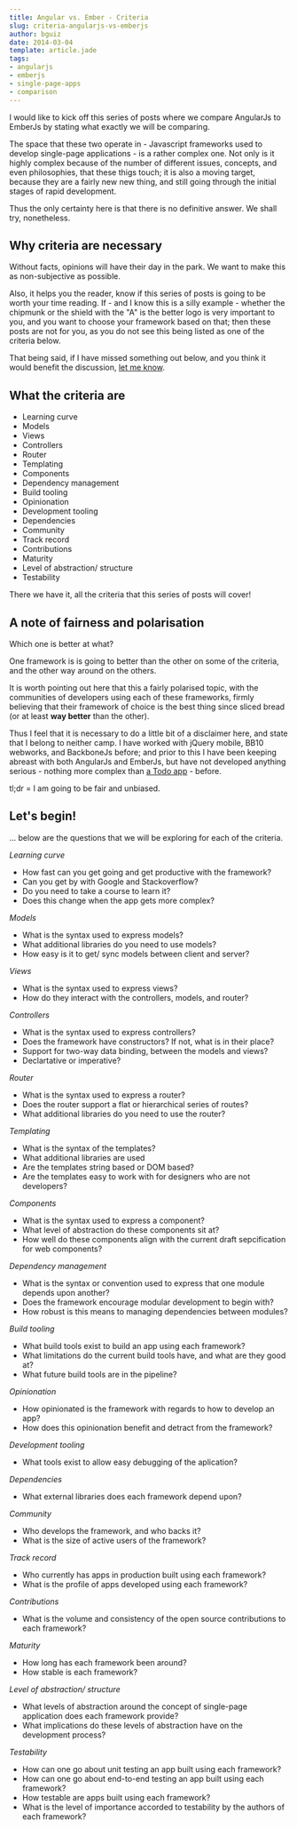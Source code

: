 ```yaml
---
title: Angular vs. Ember - Criteria
slug: criteria-angularjs-vs-emberjs
author: bguiz
date: 2014-03-04
template: article.jade
tags:
- angularjs
- emberjs
- single-page-apps
- comparison
---
```


I would like to kick off this series of posts where we compare AngularJs to EmberJs by stating what exactly we will be comparing.

The space that these two operate in - Javascript frameworks used to develop single-page applications - is a rather complex one.
Not only is it highly complex because of the number of different issues, concepts, and even philosophies, that these thigs touch;
it is also a moving target, because they are a fairly new new thing, and still going through the initial stages of rapid development.

Thus the only certainty here is that there is no definitive answer.
We shall try, nonetheless.

## Why criteria are necessary

Without facts, opinions will have their day in the park.
We want to make this as non-subjective as possible.

Also, it helps you the reader, know if this series of posts is going to be worth your time reading.
If - and I know this is a silly example - whether the chipmunk or the shield with the "A" is the better logo is very important to you, and you want to choose your framework based on that;
then these posts are not for you, as you do not see this being listed as one of the criteria below.

That being said, if I have missed something out below, and you think it would benefit the discussion, [let me know](https://twitter.com/bguiz).

## What the criteria are

- Learning curve
- Models
- Views
- Controllers
- Router
- Templating
- Components
- Dependency management
- Build tooling
- Opinionation
- Development tooling
- Dependencies
- Community
- Track record
- Contributions
- Maturity
- Level of abstraction/ structure
- Testability

There we have it, all the criteria that this series of posts will cover!

## A note of fairness and polarisation

Which one is better at what?

One framework is is going to better than the other on some of the criteria, and the other way around on the others.

It is worth pointing out here that this a fairly polarised topic, 
with the communities of developers using each of these frameworks, 
firmly believing that their framework of choice is the best thing since sliced bread 
(or at least **way better** than the other).

Thus I feel that it is necessary to do a little bit of a disclaimer here, 
and state that I belong to neither camp.
I have worked with jQuery mobile, BB10 webworks, and BackboneJs before;
and prior to this I have been keeping abreast with both AngularJs and EmberJs,
but have not developed anything serious - nothing more complex than [a Todo app](http://todomvc.com) - before.

tl;dr = I am going to be fair and unbiased.

## Let&apos;s begin!

... below are the questions that we will be exploring for each of the criteria.

*Learning curve*

- How fast can you get going and get productive with the framework?
- Can you get by with Google and Stackoverflow?
- Do you need to take a course to learn it?
- Does this change when the app gets more complex?

*Models*

- What is the syntax used to express models?
- What additional libraries do you need to use models?
- How easy is it to get/ sync models between client and server?

*Views*

- What is the syntax used to express views?
- How do they interact with the controllers, models, and router?

*Controllers*

- What is the syntax used to express controllers?
- Does the framework have constructors? If not, what is in their place?
- Support for two-way data binding, between the models and views?
- Declartative or imperative?

*Router*

- What is the syntax used to express a router?
- Does the router support a flat or hierarchical series of routes?
- What additional libraries do you need to use the router?

*Templating*

- What is the syntax of the templates?
- What additional libraries are used
- Are the templates string based or DOM based?
- Are the templates easy to work with for designers who are not developers?

*Components*

- What is the syntax used to express a component?
- What level of abstraction do these components sit at?
- How well do these components align with the current draft sepcification for web components?

*Dependency management*

- What is the syntax or convention used to express that one module depends upon another?
- Does the framework encourage modular development to begin with?
- How robust is this means to managing dependencies between modules?

*Build tooling*

- What build tools exist to build an app using each framework?
- What limitations do the current build tools have, and what are they good at?
- What future build tools are in the pipeline?

*Opinionation*

- How opinionated is the framework with regards to how to develop an app?
- How does this opinionation benefit and detract from the framework?

*Development tooling*

- What tools exist to allow easy debugging of the aplication?

*Dependencies*

- What external libraries does each framework depend upon?

*Community*

- Who develops the framework, and who backs it?
- What is the size of active users of the framework?

*Track record*

- Who currently has apps in production built using each framework?
- What is the profile of apps developed using each framework?

*Contributions*

- What is the volume and consistency of the open source contributions to each framework?

*Maturity*

- How long has each framework been around?
- How stable is each framework?

*Level of abstraction/ structure*

- What levels of abstraction around the concept of single-page application does each framework provide?
- What implications do these levels of abstraction have on the development process?

*Testability*

- How can one go about unit testing an app built using each framework?
- How can one go about end-to-end testing an app built using each framework?
- How testable are apps built using each framework?
- What is the level of importance accorded to testability by the authors of each framework?
